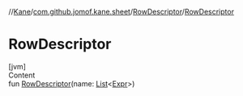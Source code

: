//[Kane](../../index.md)/[com.github.jomof.kane.sheet](../index.md)/[RowDescriptor](index.md)/[RowDescriptor](-row-descriptor.md)



# RowDescriptor  
[jvm]  
Content  
fun [RowDescriptor](-row-descriptor.md)(name: [List](https://kotlinlang.org/api/latest/jvm/stdlib/kotlin.collections/-list/index.html)<[Expr](../../com.github.jomof.kane/-expr/index.md)>)  



